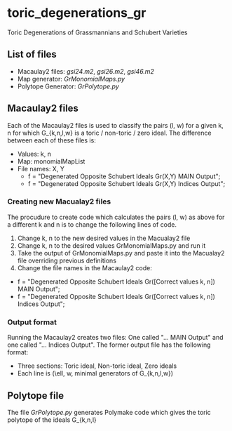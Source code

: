 # toric_degenerations_gr
Toric Degenerations of Grassmannians and Schubert Varieties

## List of files
* Macaulay2 files: *gsi24.m2*, *gsi26.m2*, *gsi46.m2*
* Map generator: *GrMonomialMaps.py*
* Polytope Generator: *GrPolytope.py*

## Macaulay2 files

Each of the Macaulay2 files is used to classify the pairs (l, w) for a given k, n for which 
G_{k,n,l,w} is a toric / non-toric / zero ideal. The difference between each of these files is:
* Values: k, n
* Map: monomialMapList
* File names: X, Y
  * f = "Degenerated Opposite Schubert Ideals Gr(X,Y) MAIN Output";
  * f = "Degenerated Opposite Schubert Ideals Gr(X,Y) Indices Output";

### Creating new Macualay2 files

The procudure to create code which calculates the pairs (l, w) as above for a different k and n is to change the following lines of code.

1. Change k, n to the new desired values in the Macualay2 file
2. Change k, n to the desired values GrMonomialMaps.py and run it
3. Take the output of GrMonomialMaps.py and paste it into the Macualay2 file overriding previous definitions
4. Change the file names in the Macaulay2 code:
  * f = "Degenerated Opposite Schubert Ideals Gr([Correct values k, n]) MAIN Output";
  * f = "Degenerated Opposite Schubert Ideals Gr([Correct values k, n]) Indices Output";

### Output format

Running the Macaulay2 creates two files: One called "... MAIN Output" and one called "... Indices Output".
The former output file has the following format:
* Three sections: Toric ideal, Non-toric ideal, Zero ideals
* Each line is (\ell, w, minimal generators of G_{k,n,l,w})


## Polytope file
The file *GrPolytope.py* generates Polymake code which gives the toric polytope of the ideals G_{k,n,l}



